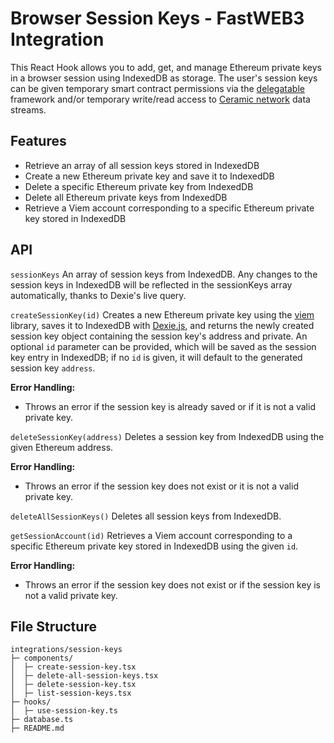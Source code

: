 # Browser Session Keys - FastWEB3 Integration

This React Hook allows you to add, get, and manage Ethereum private keys in a browser session using IndexedDB as storage. The user's session keys can be given temporary smart contract permissions via the [delegatable](https://delegatable.org/) framework and/or temporary write/read access to [Ceramic network](https://ceramic.network/) data streams.

## Features

- Retrieve an array of all session keys stored in IndexedDB
- Create a new Ethereum private key and save it to IndexedDB
- Delete a specific Ethereum private key from IndexedDB
- Delete all Ethereum private keys from IndexedDB
- Retrieve a Viem account corresponding to a specific Ethereum private key stored in IndexedDB

## API

`sessionKeys`
An array of session keys from IndexedDB. Any changes to the session keys in IndexedDB will be reflected in the sessionKeys array automatically, thanks to Dexie's live query.

`createSessionKey(id)`
Creates a new Ethereum private key using the [viem](https://viem.sh/) library, saves it to IndexedDB with [Dexie.js](https://dexie.org/), and returns the newly created session key object containing the session key's address and private.
An optional `id` parameter can be provided, which will be saved as the session key entry in IndexedDB; if no `id` is given, it will default to the generated session key `address`.

**Error Handling:**

- Throws an error if the session key is already saved or if it is not a valid private key.

`deleteSessionKey(address)`
Deletes a session key from IndexedDB using the given Ethereum address.

**Error Handling:**

- Throws an error if the session key does not exist or it is not a valid private key.

`deleteAllSessionKeys()`
Deletes all session keys from IndexedDB.

`getSessionAccount(id)`
Retrieves a Viem account corresponding to a specific Ethereum private key stored in IndexedDB using the given `id`.

**Error Handling:**

- Throws an error if the session key does not exist or if the session key is not a valid private key.

## File Structure

```
integrations/session-keys
├─ components/
│  ├─ create-session-key.tsx
│  ├─ delete-all-session-keys.tsx
│  ├─ delete-session-key.tsx
│  ├─ list-session-keys.tsx
├─ hooks/
│  ├─ use-session-key.ts
├─ database.ts
├─ README.md
```

